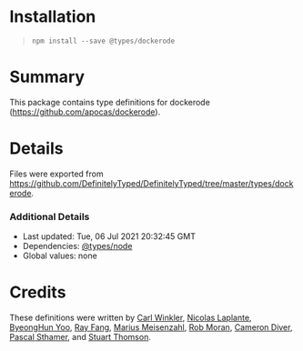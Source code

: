 # Installation
> `npm install --save @types/dockerode`

# Summary
This package contains type definitions for dockerode (https://github.com/apocas/dockerode).

# Details
Files were exported from https://github.com/DefinitelyTyped/DefinitelyTyped/tree/master/types/dockerode.

### Additional Details
 * Last updated: Tue, 06 Jul 2021 20:32:45 GMT
 * Dependencies: [@types/node](https://npmjs.com/package/@types/node)
 * Global values: none

# Credits
These definitions were written by [Carl Winkler](https://github.com/seikho), [Nicolas Laplante](https://github.com/nlaplante), [ByeongHun Yoo](https://github.com/isac322), [Ray Fang](https://github.com/lazarusx), [Marius Meisenzahl](https://github.com/meisenzahl), [Rob Moran](https://github.com/thegecko), [Cameron Diver](https://github.com/CameronDiver), [Pascal Sthamer](https://github.com/p4sca1), and [Stuart Thomson](https://github.com/stuartthomson).
